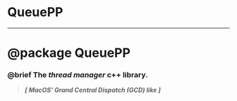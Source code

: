 # QueuePP

------

# @package QueuePP

### @brief The *thread manager* c++ library. 
>***[ MacOS' Grand Central Dispatch (GCD) like ]***
